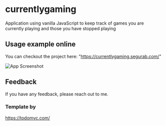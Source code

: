 # currentlygaming
Application using vanilla JavaScript to keep track of games you are currently playing and those you have stopped playing

## Usage example online

You can checkout the project here: "https://currentlygaming.segurab.com/"


![App Screenshot](https://res.cloudinary.com/imgresd/image/upload/v1718425721/Github/rkrqsaewxwfa5qyhfnyn.png)

## Feedback

If you have any feedback, please reach out to me.

### Template by
https://todomvc.com/